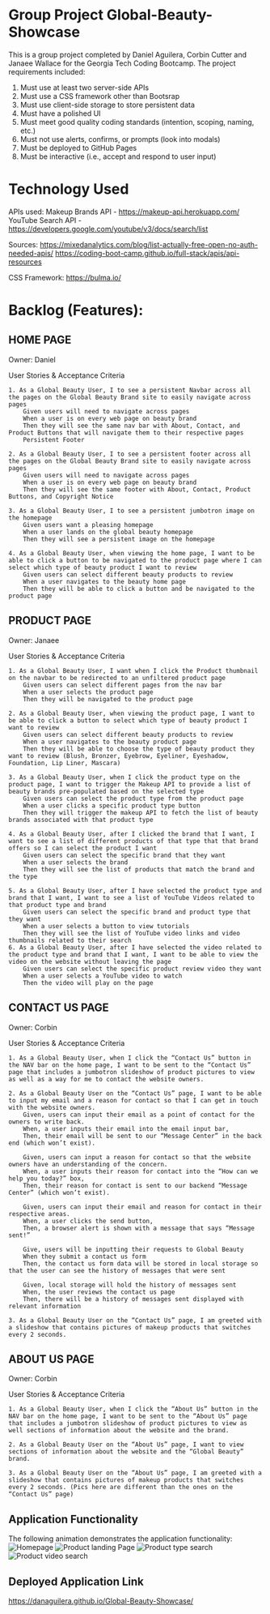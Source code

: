 # Group Project Global-Beauty-Showcase
This is a group project completed by Daniel Aguilera, Corbin Cutter and Janaee Wallace for the Georgia Tech Coding Bootcamp. The project requirements included:
1. Must use at least two server-side APIs
2. Must use a CSS framework other than Bootsrap
3. Must use client-side storage to store persistent data
4. Must have a polished UI
5. Must meet good quality coding standards (intention, scoping, naming, etc.)
6. Must not use alerts, confirms, or prompts (look into modals)
7. Must be deployed to GitHub Pages
8. Must be interactive (i.e., accept and respond to user input)

# Technology Used
APIs used:
Makeup Brands API - https://makeup-api.herokuapp.com/
YouTube Search API - https://developers.google.com/youtube/v3/docs/search/list

Sources: 
https://mixedanalytics.com/blog/list-actually-free-open-no-auth-needed-apis/ 
https://coding-boot-camp.github.io/full-stack/apis/api-resources 

CSS Framework:
https://bulma.io/ 


# Backlog (Features):

## HOME PAGE
Owner: Daniel

User Stories & Acceptance Criteria
```
1. As a Global Beauty User, I to see a persistent Navbar across all the pages on the Global Beauty Brand site to easily navigate across pages
	Given users will need to navigate across pages
	When a user is on every web page on beauty brand
	Then they will see the same nav bar with About, Contact, and Product Buttons that will navigate them to their respective pages
	Persistent Footer

2. As a Global Beauty User, I to see a persistent footer across all the pages on the Global Beauty Brand site to easily navigate across pages
	Given users will need to navigate across pages
	When a user is on every web page on beauty brand
	Then they will see the same footer with About, Contact, Product Buttons, and Copyright Notice

3. As a Global Beauty User, I to see a persistent jumbotron image on the homepage
	Given users want a pleasing homepage
	When a user lands on the global beauty homepage
	Then they will see a persistent image on the homepage

4. As a Global Beauty User, when viewing the home page, I want to be able to click a button to be navigated to the product page where I can select which type of beauty product I want to review
	Given users can select different beauty products to review 
	When a user navigates to the beauty home page
	Then they will be able to click a button and be navigated to the product page
```

## PRODUCT PAGE
Owner: Janaee

User Stories & Acceptance Criteria
```
1. As a Global Beauty User, I want when I click the Product thumbnail on the navbar to be redirected to an unfiltered product page
	Given users can select different pages from the nav bar
	When a user selects the product page
	Then they will be navigated to the product page

2. As a Global Beauty User, when viewing the product page, I want to be able to click a button to select which type of beauty product I want to review
	Given users can select different beauty products to review 
	When a user navigates to the beauty product page
	Then they will be able to choose the type of beauty product they want to review (Blush, Bronzer, Eyebrow, Eyeliner, Eyeshadow, Foundation, Lip Liner, Mascara)

3. As a Global Beauty User, when I click the product type on the product page, I want to trigger the Makeup API to provide a list of beauty brands pre-populated based on the selected type
	Given users can select the product type from the product page
	When a user clicks a specific product type button
	Then they will trigger the makeup API to fetch the list of beauty brands associated with that product type 

4. As a Global Beauty User, after I clicked the brand that I want, I want to see a list of different products of that type that that brand offers so I can select the product I want
	Given users can select the specific brand that they want
	When a user selects the brand
	Then they will see the list of products that match the brand and the type
		
5. As a Global Beauty User, after I have selected the product type and brand that I want, I want to see a list of YouTube Videos related to that product type and brand
	Given users can select the specific brand and product type that they want
	When a user selects a button to view tutorials
	Then they will see the list of YouTube video links and video thumbnails related to their search
6. As a Global Beauty User, after I have selected the video related to the product type and brand that I want, I want to be able to view the video on the website without leaving the page
	Given users can select the specific product review video they want
	When a user selects a YouTube video to watch
	Then the video will play on the page
```

## CONTACT US PAGE
Owner: Corbin

User Stories & Acceptance Criteria
```
1. As a Global Beauty User, when I click the “Contact Us” button in the NAV bar on the home page, I want to be sent to the “Contact Us” page that includes a jumbotron slideshow of product pictures to view as well as a way for me to contact the website owners.
		
2. As a Global Beauty User on the “Contact Us” page, I want to be able to input my email and a reason for contact so that I can get in touch with the website owners.	
	Given, users can input their email as a point of contact for the owners to write back.
	When, a user inputs their email into the email input bar,
	Then, their email will be sent to our “Message Center” in the back end (which won’t exist).

	Given, users can input a reason for contact so that the website owners have an understanding of the concern.
	When, a user inputs their reason for contact into the “How can we help you today?” box,
	Then, their reason for contact is sent to our backend “Message Center” (which won’t exist).

	Given, users can input their email and reason for contact in their respective areas.
	When, a user clicks the send button,
	Then, a browser alert is shown with a message that says “Message sent!”

	Give, users will be inputting their requests to Global Beauty
	When they submit a contact us form
	Then, the contact us form data will be stored in local storage so that the user can see the history of messages that were sent

	Given, local storage will hold the history of messages sent
	When, the user reviews the contact us page
	Then, there will be a history of messages sent displayed with relevant information

3. As a Global Beauty User on the “Contact Us” page, I am greeted with a slideshow that contains pictures of makeup products that switches every 2 seconds.
```

## ABOUT US PAGE
Owner: Corbin

User Stories & Acceptance Criteria
```
1. As a Global Beauty User, when I click the “About Us” button in the NAV bar on the home page, I want to be sent to the “About Us” page that includes a jumbotron slideshow of product pictures to view as well sections of information about the website and the brand.

2. As a Global Beauty User on the “About Us” page, I want to view sections of information about the website and the “Global Beauty” brand.

3. As a Global Beauty User on the “About Us” page, I am greeted with a slideshow that contains pictures of makeup products that switches every 2 seconds. (Pics here are different than the ones on the “Contact Us” page)
```

## Application Functionality
The following animation demonstrates the application functionality:
![Homepage](./images/homepage.png)
![Product landing Page](./images/productpage1.png)
![Product type search](./images/productpage2.png)
![Product video search](./images/productpage3.png)

## Deployed Application Link
https://danaguilera.github.io/Global-Beauty-Showcase/